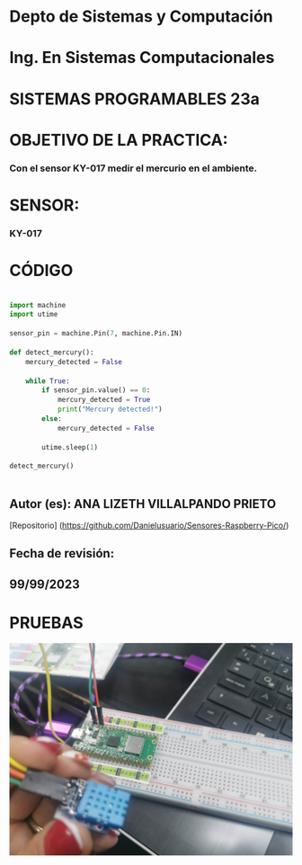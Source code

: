 # Depto de Sistemas y Computación
# Ing. En Sistemas Computacionales
# SISTEMAS PROGRAMABLES 23a

# OBJETIVO  DE LA PRACTICA:
### Con el sensor KY-017 medir el mercurio en el ambiente.

# SENSOR: 
### KY-017

# CÓDIGO

```Python

import machine
import utime

sensor_pin = machine.Pin(7, machine.Pin.IN)

def detect_mercury():
    mercury_detected = False

    while True:
        if sensor_pin.value() == 0:
            mercury_detected = True
            print("Mercury detected!")
        else:
            mercury_detected = False

        utime.sleep(1)

detect_mercury()
  
```

## Autor (es): ANA LIZETH VILLALPANDO PRIETO

[Repositorio] (https://github.com/Danielusuario/Sensores-Raspberry-Pico/)

## Fecha de revisión:  
## 99/99/2023

# PRUEBAS

![](Imagenes/KY015.jpg)
